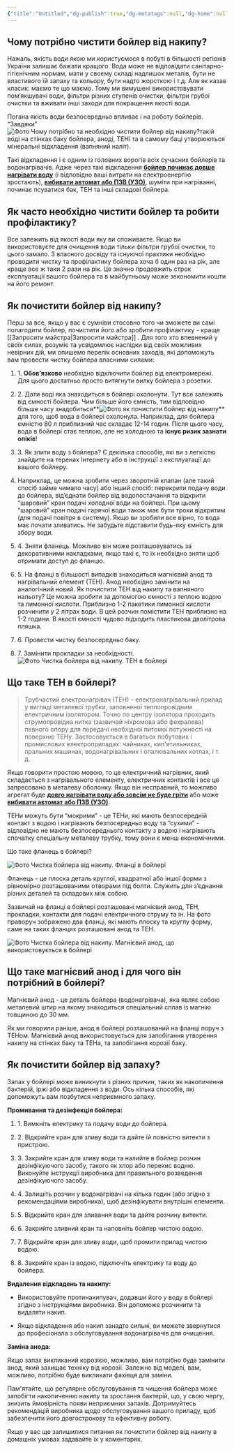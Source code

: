 ```yaml
---
{"title":"Untitled","dg-publish":true,"dg-metatags":null,"dg-home":null,"permalink":"/chishhennya-bojlera/opis-proczesu/","dgPassFrontmatter":true,"noteIcon":""}
---
```



## Чому потрібно чистити бойлер від накипу?

Нажаль, якість води якою ми користуємося в побуті в більшості регіонів України залишає бажати кращого. Вода може не відповідати санітарно-гігієнічним нормам, мати у своєму складі надлишок металів, бути не властивого їй запаху та кольору, бути надто жорсткою і т.д. Але як казав класик: маємо те що маємо. Тому ми вимушені використовувати пом’якшувачі води, фільтри різних ступенів очистки, фільтри грубої очистки та вживати інші заходи для покращення якості води.

Погана якість води безпосередньо впливає і на роботу бойлерів. “Завдяки” 
![Фото Чому потрібно та необхідно чистити бойлер від накипу?](https://allmaster.com.ua/images/Stati/anod_i_ten.jpg "Картинка Чому потрібно чистити бойлер? Такий вигляд має анод і ТЕН після року експлуатації бойлера")такій воді на стінках баку бойлера, аноді, ТЕНі та в самому баці утворюються мінеральні відкладення (вапняний наліт).

Такі відкладення і є одним із головних ворогів всіх сучасних бойлерів та водонагрівачів. Адже через такі відкладення [**бойлер починає довше нагрівати воду**](https://allmaster.com.ua/ua/stati/bojler-ne-griye-vodu-abo-dovgo-nagrivaye---rozbirayemo-ta-usuvayemo-prichini "Бойлер не гріє воду або довго нагріває - розбираємо та усуваємо причини") (і відповідно ваші витрати на електроенергію зростають), [**вибивати автомат або ПЗВ (УЗО)**](https://allmaster.com.ua/ua/stati/pri-vmikanni-abo-roboti-bojlera-vibivaye-avtomat-uzo-probki-prichini-ta-shlyaxi-usunennya-problemi "При вмиканні або роботі бойлера вибиває автомат, УЗО, пробки. Причини та шляхи усунення проблеми   "), шуміти при нагріванні, починає псуватися бак, ТЕН та інші складові бойлера.


## Як часто необхідно чистити бойлер та робити профілактику?

Все залежить від якості води яку ви споживаєте. Якщо ви використовуєте для очищення води тільки фільтри грубої очистки, то цього замало. З власного досвіду та існуючої практики необхідно проводити чистку та профілактику бойлера хоча б один раз на рік, але краще все ж таки 2 рази на рік. Це значно продовжить строк експлуатації вашого бойлера та в майбутньому може зекономити кошти на його ремонт. 

## Як почистити бойлер від накипу?

Перш за все, якщо у вас є сумніви стосовно того чи зможете ви самі полагодити бойлер, почистити його або зробити профілактику -  краще  [[Запросити майстра\|Запросити майстра]] . Для того хто впевнений у своїх силах, розуміє та усвідомлює наслідки від своїх можливих невірних дій, ми опишемо перелік основних заходів, які допоможуть вам провести чистку бойлера власними силами:

1.  1\. **Обов’язково** необхідно відключити бойлер від електромережі. Для цього достатньо просто витягнути вилку бойлера з розетки.

1.  2\. Дати воді яка знаходиться в бойлері охолонути. Тут все залежить від ємності бойлера. Чим більше його ємність, тим відповідно більше часу знадобиться**![Фото як почистити бойлер від накипу](https://allmaster.com.ua/images/Stati/brud.jpg "Картинка Чому потрібно чистити бойлер? Бруд, що накопичився в бойлері - одна з причин")** для того, щоб вода в бойлері охолонула. Наприклад, для бойлера ємністю 80 л приблизний час складає 12-14 годин. Після цього часу, вода в бойлері стає теплою, але не холодною та **існує ризик зазнати опіків**!

1.  3\. Як злити воду з бойлера? Є декілька способів, які ви з легкістю знайдите на теренах Інтернету або в інструкції з експлуатації до вашого бойлеру.

3.  Наприклад, це можна зробити через зворотній клапан (але такий спосіб займе чимало часу) або інший спосіб: перекрити подачу води до бойлера, від’єднати бойлер від водопостачання та відкрити “шаровий” кран подачі холодної води на бойлері. При цьому “шаровий” кран подачі гарячої води також має бути трохи відкритим (для подачі повітря в систему). Якщо ви зробили все вірно, то вода має почати зливатись. Не забудьте підставити будь-яку ємність для збору води.

1.  4\. Зняти фланець. Можливо він може розташовуватись за декоративними накладками, якщо такі є, то їх необхідно зняти щоб отримати доступ до фланцю.

1.  5\. На фланці в більшості випадків знаходиться магнієвий анод та нагрівальний елемент (ТЕН). Анод необхідно замінити на аналогічний новий. Як почистити ТЕН від накипу та вапняного нальоту? Це можна зробити за допомогою ємності з теплою водою та лимонної кислоти. Приблизно 1-2 пакетики лимонної кислоти розчинити у 2 літрах води. В цей розчин помістити ТЕН приблизно на 1-2 години. В якості ємності чудово підходить пластикова дволітрова пляшка.

1.  6\. Провести чистку безпосередньо баку.

1.  7\. Замінити прокладки за необхідності.
![Фото Чистка бойлера від накипу. ТЕН в бойлері](https://allmaster.com.ua/images/Stati/ten.jpg "Картинка Що таке ТЕН в бойлері?")

## Що таке ТЕН в бойлері?


> Трубчастий електронагрівач (ТЕН) - електронагрівальний прилад у вигляді металевої трубки, заповненої теплопровідним електричним ізолятором. Точно по центру ізолятора проходить струмопровідна нитка (зазвичай ніхромова або фехралева) певного опору для передачі необхідної питомої потужності на поверхню ТЕНу. Застосовується в багатьох побутових і промислових електроприладах: чайниках, кип'ятильниках, пральних машинах, водонагрівальних і опалювальних котлах, і т. д.

Якщо говорити простою мовою, то це електричний нагрівник, який складається з нагрівального елементу, електричних контактів і все це запресовано в металеву оболонку. Якщо він несправний, то можливо агрегат буде [**довго нагрівати воду або зовсім не буде гріти**](https://allmaster.com.ua/ua/stati/bojler-ne-griye-vodu-abo-dovgo-nagrivaye---rozbirayemo-ta-usuvayemo-prichini "Бойлер не гріє воду або довго нагріває - розбираємо та усуваємо причини") або може **[вибивати автомат або ПЗВ (УЗО)](https://allmaster.com.ua/ua/stati/pri-vmikanni-abo-roboti-bojlera-vibivaye-avtomat-uzo-probki-prichini-ta-shlyaxi-usunennya-problemi "При вмиканні або роботі бойлера вибиває автомат, УЗО, пробки. Причини та шляхи усунення проблеми")**.

ТЕНи можуть бути “мокрими” - це ТЕНи, які мають безпосередній контакт з водою і нагрівають безпосередньо воду та “сухими” - відповідно не мають безпосереднього контакту з водою і нагрівають спочатку спеціальну металеву трубку, тому вони є менш економічними.

Що таке фланець в бойлері?

![Фото Чистка бойлера від накипу. Фланці в бойлері](https://allmaster.com.ua/images/Stati/flanets.jpg "Картинка Що таке фланець в бойлері?")

Фланець - це плоска деталь круглої, квадратної або іншої форми з рівномірно розташованими отворами під болти. Служить для з’єднання різних деталей та складових між собою.

Зазвичай на фланці в бойлері розташовані магнієвий анод, ТЕН, прокладки, контакти для подачі електричного струму та ін. На фото праворуч зображено два фланці, які мають плоску та круглу форму, саме на таких фланцях розташовані анод та ТЕН.

![Фото Чистка бойлера від накипу. Магнієвий анод, що використовується в бойлері](https://allmaster.com.ua/images/Stati/anod.jpg "Картинка Що таке магнієвий анод і для чого він потрібний в бойлері?")

## Що таке магнієвий анод і для чого він потрібний в бойлері?

Магнієвий анод - це деталь бойлера (водонагрівача), яка являє собою металевий штир на якому знаходиться спеціальний сплав із магнію товщиною до 30 мм.

Як ми говорили раніше, анод в бойлері розташований на фланці поруч з ТЕНом. Магнієвий анод використовується для запобігання утворення накипу на стінках баку та ТЕНа, та запобігання корозії баку.

## Як почистити бойлер від запаху? 

Запах у бойлері може виникнути з різних причин, таких як накопичення бактерій, іржі або відкладення з води. Ось кілька способів, які допоможуть вам позбутися неприємного запаху. 

**Промивання та дезінфекція бойлера:** 

1.  1\. Вимкніть електрику та подачу води до бойлера. 

3.  2\. Відкрийте кран для зливу води та дайте їй повністю витекти з пристрою. 

5.  3\. Закрийте кран для зливу води та налийте в бойлер розчин дезінфікуючого засобу, такого як хлор або перекис водню. Виконуйте інструкції виробника для правильного розведення дезінфікуючого засобу. 

7.  4\. Залишіть розчин у водонагрівачі на кілька годин (або згідно з рекомендаціями виробника), щоб дезінфікувати внутрішні елементи. 

9.  5\. Відкрийте кран для зливання води та дайте розчину витекти. 

11.  6\. Закрийте зливний кран та наповніть бойлер чистою водою. 

13.  7\. Відкрийте кран для зливу води, щоб промити прилад чистою водою. 

15.  8\. Закрийте кран із водою, підключіть електрику та воду до бойлера. 

**Видалення відкладень та накипу:**

*   Використовуйте протинакипувач, додавши його у воду в бойлері згідно з інструкціями виробника. Він допоможе розчинити та видаляти накип. 

*   Якщо відкладення або накип занадто сильні, ви можете звернутися до професіонала з обслуговування водонагрівачів для очищення. 

**Заміна анода:** 

Якщо запах викликаний корозією, можливо, вам потрібно буде замінити анод, який захищає техніку від корозії. Залежно від моделі, вам, можливо, потрібно буде викликати фахівця для заміни. 

Пам'ятайте, що регулярне обслуговування та чищення бойлера може запобігти накопиченню накипу та зростання бактерій, що, у свою чергу, знизить ймовірність появи неприємних запахів. Дотримуйтесь рекомендацій виробника щодо обслуговування вашого приладу, щоб забезпечити його довгострокову та ефективну роботу.

Якщо у вас ще залишилися питання як почистити бойлер від накипу в домашніх умовах задавайте їх у коментарях.